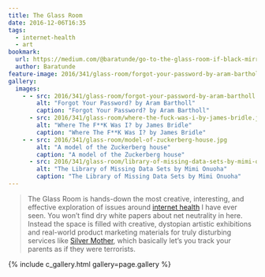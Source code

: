 ```yaml
---
title: The Glass Room
date: 2016-12-06T16:35
tags:
  - internet-health
  - art
bookmark:
  url: https://medium.com/@baratunde/go-to-the-glass-room-if-black-mirror-had-a-showroom-this-would-be-it-7e7adac4fb01#.olsn8hgb8
  author: Baratunde
feature-image: 2016/341/glass-room/forgot-your-password-by-aram-bartholl.jpg
gallery:
  images:
    - - src: 2016/341/glass-room/forgot-your-password-by-aram-bartholl.jpg
        alt: "Forgot Your Password? by Aram Bartholl"
        caption: "Forgot Your Password? by Aram Bartholl"
      - src: 2016/341/glass-room/where-the-fuck-was-i-by-james-bridle.jpg
        alt: "Where The F**K Was I? by James Bridle"
        caption: "Where The F**K Was I? by James Bridle"
    - - src: 2016/341/glass-room/model-of-zuckerberg-house.jpg
        alt: "A model of the Zuckerberg house"
        caption: "A model of the Zuckerberg house"
      - src: 2016/341/glass-room/library-of-missing-data-sets-by-mimi-onuoha.jpg
        alt: "The Library of Missing Data Sets by Mimi Onuoha"
        caption: "The Library of Missing Data Sets by Mimi Onuoha"
---
```


> The Glass Room is hands-down the most creative, interesting, and effective exploration of issues around [internet health](https://www.mozilla.org/en-US/internet-health/) I have ever seen. You won’t find dry white papers about net neutrality in here. Instead the space is filled with creative, dystopian artistic exhibitions and real-world product marketing materials for truly disturbing services like [Silver Mother](https://sen.se/silvermother/), which basically let’s you track your parents as if they were terrorists.

{% include c_gallery.html gallery=page.gallery %}
